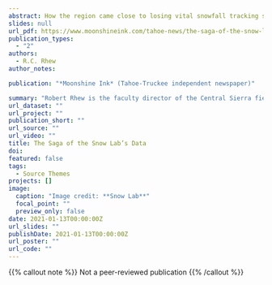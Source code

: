 ```yaml
---
abstract: How the region came close to losing vital snowfall tracking systems
slides: null
url_pdf: https://www.moonshineink.com/tahoe-news/the-saga-of-the-snow-labs-data/
publication_types:
  - "2"
authors:
  - R.C. Rhew
author_notes:

publication: "*Moonshine Ink* (Tahoe-Truckee independent newspaper)"

summary: "Robert Rhew is the faculty director of the Central Sierra field stations (which includes the Snow Lab, as well as the Sagehen Creek Field Station) "
url_dataset: ""
url_project: ""
publication_short: ""
url_source: ""
url_video: ""
title: The Saga of the Snow Lab’s Data
doi:  
featured: false
tags:
  - Source Themes
projects: []
image:
  caption: "Image credit: **Snow Lab**"
  focal_point: ""
  preview_only: false
date: 2021-01-13T00:00:00Z
url_slides: ""
publishDate: 2021-01-13T00:00:00Z
url_poster: ""
url_code: ""
---
```


{{% callout note %}}
Not a peer-reviewed publication
{{% /callout %}}

